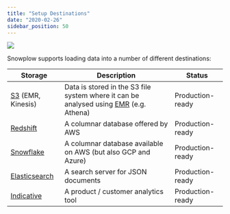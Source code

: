 ```yaml
---
title: "Setup Destinations"
date: "2020-02-26"
sidebar_position: 50
---
```


![](images/snowplow-aws-pipeline-storage.png)

Snowplow supports loading data into a number of different destinations:

| **Storage** | **Description** | **Status** |
| --- | --- | --- |
| [S3](/docs/pipeline-components-and-applications/loaders-storage-targets/s3-loader/index.md) (EMR, Kinesis) | Data is stored in the S3 file system where it can be analysed using [EMR](http://aws.amazon.com/elasticmapreduce/) (e.g. Athena) | Production-ready |
| [Redshift](/docs/getting-started-on-snowplow-open-source/setup-snowplow-on-aws/setup-destinations/setup-redshift/index.md) | A columnar database offered by AWS | Production-ready |
| [Snowflake](/docs/getting-started-on-snowplow-open-source/setup-snowplow-on-aws/setup-destinations/snowflake/index.md) | A columnar database available on AWS (but also GCP and Azure) | Production-ready |
| [Elasticsearch](/docs/getting-started-on-snowplow-open-source/setup-snowplow-on-aws/setup-destinations/elastic/index.md) | A search server for JSON documents | Production-ready |
| [Indicative](/docs/getting-started-on-snowplow-open-source/setup-snowplow-on-aws/setup-destinations/indicative/index.md) | A product / customer analytics tool | Production-ready |
